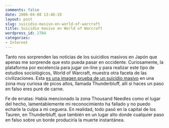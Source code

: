 ```yaml
---
comments: false
date: 2006-04-08 13:46:19
layout: post
slug: suicidio-masivo-en-world-of-warcraft
title: Suicidio masivo en World of Warcraft
wordpress_id: 2784
categories:
- Internet
---
```


Tanto nos sorprenden las noticias de los suicidios masivos en Japón que apenas me sorprende que esto pueda pasar en occidente. Curiosamente, la plataforma por excelencia para jugar on-line y para realizar este tipo de estudios sociológicos, World of Warcraft, muestra otra faceta de las civilizaciones. Esta [es una imagen prueba de un suicidio masivo](http://wow.allakhazam.com/mediabox/MassSuicide.jpg) en una zona muy curiosa de picos altos, llamada Thunderbluff, allí si haces un paso en falso eres puré de carne.





Fe de erratas: Había mencionado la zona Thousand Needles como el lugar del hecho, lamentablemente mi reconocimiento ha fallado y no puedo echarle la culpa a mi ceguera. En realidad, todo pasó en la capital de los Tauren, en Thunderbluff, que también en un lugar alto donde cualquier paso en falso sobre un borde produciría la muerte instantánea.
